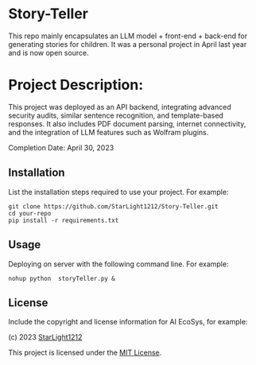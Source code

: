 # Story-Teller
This repo mainly encapsulates an LLM model + front-end + back-end for generating stories for children. It was a personal project in April last year and is now open source.

# Project Description:

This project was deployed as an API backend, integrating advanced security audits, similar sentence recognition, and template-based responses. It also includes PDF document parsing, internet connectivity, and the integration of LLM features such as Wolfram plugins.

Completion Date: April 30, 2023

## Installation

List the installation steps required to use your project. For example:

```
git clone https://github.com/StarLight1212/Story-Teller.git
cd your-repo
pip install -r requirements.txt
```

## Usage

Deploying on server with the following command line. For example:

```
nohup python  storyTeller.py &
```

## License

Include the copyright and license information for AI EcoSys, for example:

(c) 2023 [StarLight1212](https://github.com/StarLight1212)

This project is licensed under the [MIT License](https://opensource.org/licenses/MIT).
